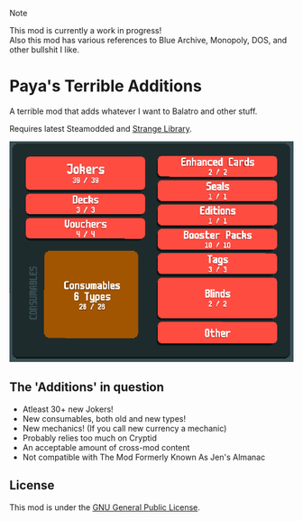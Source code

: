 > [!NOTE]
> This mod is currently a work in progress!<br>
> Also this mod has various references to Blue Archive, Monopoly, DOS, and other bullshit I like.

# Paya's Terrible Additions

A terrible mod that adds whatever I want to Balatro and other stuff.

Requires latest Steamodded and [Strange Library](https://github.com/DigitalDetective47/strange-library).

![Current Content](images/mod_content.png)

## The 'Additions' in question

- Atleast 30+ new Jokers!
- New consumables, both old and new types!
- New mechanics! (If you call new currency a mechanic)
- Probably relies too much on Cryptid
- An acceptable amount of cross-mod content
- Not compatible with The Mod Formerly Known As Jen's Almanac

## License

This mod is under the [GNU General Public License](https://www.gnu.org/licenses/gpl-3.0.html).